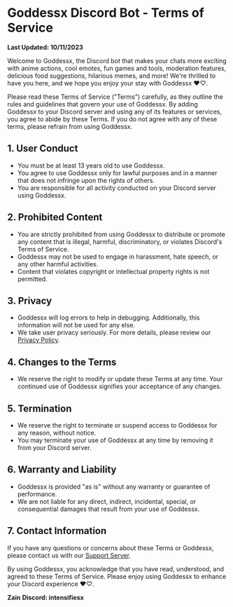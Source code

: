 
# Goddessx Discord Bot - Terms of Service

**Last Updated: 10/11/2023**

Welcome to Goddessx, the Discord bot that makes your chats more exciting with anime actions, cool emotes, fun games and tools, moderation features, delicious food suggestions, hilarious memes, and more! 
We're thrilled to have you here, and we hope you enjoy your stay with Goddessx ♥♡.

Please read these Terms of Service ("Terms") carefully, as they outline the rules and guidelines that govern your use of Goddessx. By adding Goddessx to your Discord server and using any of its features or services, you agree to abide by these Terms. If you do not agree with any of these terms, please refrain from using Goddessx.

## 1. User Conduct

- You must be at least 13 years old to use Goddessx.
- You agree to use Goddessx only for lawful purposes and in a manner that does not infringe upon the rights of others.
- You are responsible for all activity conducted on your Discord server using Goddessx.

## 2. Prohibited Content

- You are strictly prohibited from using Goddessx to distribute or promote any content that is illegal, harmful, discriminatory, or violates Discord's Terms of Service.
- Goddessx may not be used to engage in harassment, hate speech, or any other harmful activities.
- Content that violates copyright or intellectual property rights is not permitted.

## 3. Privacy

- Goddessx will log errors to help in debugging. Additionally, this information will not be used for any else.
- We take user privacy seriously. For more details, please review our [Privacy Policy](#).

## 4. Changes to the Terms

- We reserve the right to modify or update these Terms at any time. Your continued use of Goddessx signifies your acceptance of any changes.

## 5. Termination

- We reserve the right to terminate or suspend access to Goddessx for any reason, without notice.
- You may terminate your use of Goddessx at any time by removing it from your Discord server.

## 6. Warranty and Liability

- Goddessx is provided "as is" without any warranty or guarantee of performance.
- We are not liable for any direct, indirect, incidental, special, or consequential damages that result from your use of Goddessx.

## 7. Contact Information

If you have any questions or concerns about these Terms or Goddessx, please contact us with our [Support Server](https://discord.gg/SX66TBMY5E).

By using Goddessx, you acknowledge that you have read, understood, and agreed to these Terms of Service. Please enjoy using Goddessx to enhance your Discord experience ♥♡.

**Zain**
**Discord: intensifiesx**
